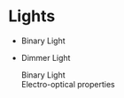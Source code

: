 
Lights
====

* Binary Light
* Dimmer Light

    <div class="idCard">
    	<div class="titleCard">Binary Light</div>
        <div class="propertiesCard">Electro-optical properties</div>
    </div>
